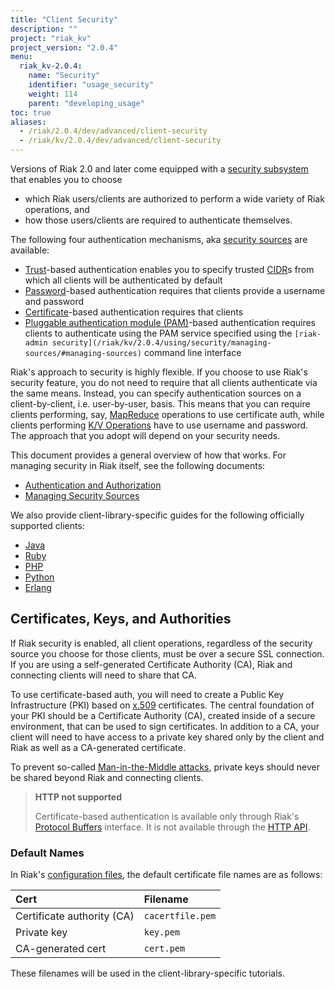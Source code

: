 ```yaml
---
title: "Client Security"
description: ""
project: "riak_kv"
project_version: "2.0.4"
menu:
  riak_kv-2.0.4:
    name: "Security"
    identifier: "usage_security"
    weight: 114
    parent: "developing_usage"
toc: true
aliases:
  - /riak/2.0.4/dev/advanced/client-security
  - /riak/kv/2.0.4/dev/advanced/client-security
---
```


Versions of Riak 2.0 and later come equipped with a [security subsystem](/riak/kv/2.0.4/using/security/basics) that enables you to choose

* which Riak users/clients are authorized to perform a wide variety of
  Riak operations, and
* how those users/clients are required to authenticate themselves.

The following four authentication mechanisms, aka [security sources](/riak/kv/2.0.4/using/security/managing-sources/) are available:

* [Trust](/riak/kv/2.0.4/using/security/managing-sources/#trust-based-authentication)-based
  authentication enables you to specify trusted
  [CIDR](http://en.wikipedia.org/wiki/Classless_Inter-Domain_Routing)s
  from which all clients will be authenticated by default
* [Password](/riak/kv/2.0.4/using/security/managing-sources/#password-based-authentication)-based authentication requires
  that clients provide a username and password
* [Certificate](/riak/kv/2.0.4/using/security/managing-sources/#certificate-based-authentication)-based authentication
  requires that clients
* [Pluggable authentication module (PAM)](/riak/kv/2.0.4/using/security/managing-sources/#pam-based-authentication)-based authentication requires
  clients to authenticate using the PAM service specified using the
  `[riak-admin security](/riak/kv/2.0.4/using/security/managing-sources/#managing-sources)`
  command line interface

Riak's approach to security is highly flexible. If you choose to use
Riak's security feature, you do not need to require that all clients
authenticate via the same means. Instead, you can specify authentication
sources on a client-by-client, i.e. user-by-user, basis. This means that
you can require clients performing, say, [MapReduce](/riak/kv/2.0.4/developing/usage/mapreduce/)
operations to use certificate auth, while clients performing [K/V Operations](/riak/kv/2.0.4/developing/usage) have to use username and password. The approach
that you adopt will depend on your security needs.

This document provides a general overview of how that works. For
managing security in Riak itself, see the following documents:

* [Authentication and Authorization](/riak/kv/2.0.4/using/security/basics)
* [Managing Security Sources](/riak/kv/2.0.4/using/security/managing-sources/)

We also provide client-library-specific guides for the following
officially supported clients:

* [Java](/riak/kv/2.0.4/developing/usage/security/java)
* [Ruby](/riak/kv/2.0.4/developing/usage/security/ruby)
* [PHP](/riak/kv/2.0.4/developing/usage/security/php)
* [Python](/riak/kv/2.0.4/developing/usage/security/python)
* [Erlang](/riak/kv/2.0.4/developing/usage/security/erlang)

## Certificates, Keys, and Authorities

If Riak security is enabled, all client operations, regardless of the
security source you choose for those clients, must be over a secure SSL
connection. If you are using a self-generated Certificate Authority
(CA), Riak and connecting clients will need to share that CA.

To use certificate-based auth, you will need to create a Public Key
Infrastructure (PKI) based on
[x.509](http://en.wikipedia.org/wiki/X.509) certificates. The central
foundation of your PKI should be a Certificate Authority (CA), created
inside of a secure environment, that can be used to sign certificates.
In addition to a CA, your client will need to have access to a private
key shared only by the client and Riak as well as a CA-generated
certificate.

To prevent so-called [Man-in-the-Middle
attacks](http://en.wikipedia.org/wiki/Man-in-the-middle_attack), private
keys should never be shared beyond Riak and connecting clients.

> **HTTP not supported**
>
> Certificate-based authentication is available only through Riak's
[Protocol Buffers](/riak/kv/2.0.4/developing/api/protocol-buffers/) interface. It is not available through the
[HTTP API](/riak/kv/2.0.4/developing/api/http).

### Default Names

In Riak's [configuration files](/riak/kv/2.0.4/configuring/reference/#security), the
default certificate file names are as follows:

Cert | Filename
:----|:-------
Certificate authority (CA) | `cacertfile.pem`
Private key | `key.pem`
CA-generated cert | `cert.pem`

These filenames will be used in the client-library-specific tutorials.
